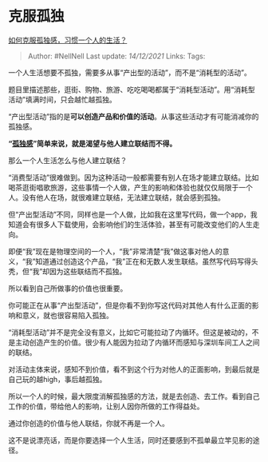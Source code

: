 # 克服孤独
[如何克服孤独感，习惯一个人的生活？](https://www.zhihu.com/question/296898800/answer/2268747553)

> Author: #NellNell 
> Last update: *14/12/2021* 
> Links:
> Tags: 

一个人生活想要不孤独，需要多从事“产出型的活动”，而不是“消耗型的活动”。

题目里描述那些，逛街、购物、旅游、吃吃喝喝都属于“消耗型活动”。用“消耗型活动”填满时间，只会越忙越孤独。

“产出型活动”指的是**可以创造产品和价值的活动**。从事这些活动才有可能消减你的孤独感。

**“[孤独感](https://www.zhihu.com/search?q=%E5%AD%A4%E7%8B%AC%E6%84%9F&search_source=Entity&hybrid_search_source=Entity&hybrid_search_extra=%7B%22sourceType%22%3A%22answer%22%2C%22sourceId%22%3A2268747553%7D)”简单来说，就是渴望与他人建立联结而不得。**

那么一个人生活怎么与他人建立联结？

“消费型活动”很难做到。因为这种活动一般都需要有别人在场才能建立联结。比如喝茶逛街唱歌旅游，这些事情一个人做，产生的影响和体验也就仅仅局限于一个人。没有他人在场，就很难建立联结，无法建立联结，就会感到孤独。

但“产出型活动”不同，同样也是一个人做，比如我在这里写代码，做一个app，我知道会有很多人下载使用，会影响他们的生活体验，甚至有可能改变他们的人生走向。

即便“我”现在是物理空间的一个人，“我”非常清楚“我”做这事对他人的意义，“我”知道通过创造这个产品，“我”正在和无数人发生联结。虽然写代码写得头秃，但“我”却因为这些联结而不孤独。

所以看到自己所做事的价值也很重要。

你可能正在从事“产出型活动”，但是你看不到你写这代码对其他人有什么正面的影响和意义，就也很容易陷入孤独。

“消耗型活动”并不是完全没有意义，比如它可能拉动了内循环。但这是被动的，不是主动创造产生的价值。很少有人能因为拉动了内循环而感知与深圳车间工人之间的联结。

对活动主体来说，感知不到价值，看不到这个行为对他人的正面影响，到最后就是自己玩的越high，事后越孤独。

所以一个人的时候，最大限度消解孤独感的方法，就是去创造、去工作。看到自己工作的价值，带给他人的影响，让别人因你所做的工作得益处。

通过你创造的价值与他人联结，你就不再是一个人。

这不是说漂亮话，而是你要选择一个人生活，同时还要感到不孤单最立竿见影的途径。